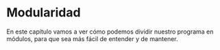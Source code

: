# Modularidad

En este capítulo vamos a ver cómo podemos dividir nuestro programa en módulos, para que sea más fácil de entender y de mantener.